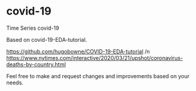 # covid-19
Time Series covid-19

Based on covid-19-EDA-tutorial.

https://github.com/hugobowne/COVID-19-EDA-tutorial /n
https://www.nytimes.com/interactive/2020/03/21/upshot/coronavirus-deaths-by-country.html

Feel free to make and request changes and improvements based on your needs.
